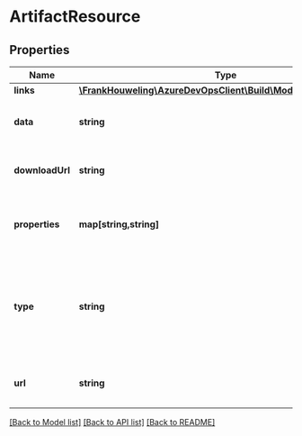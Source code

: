 # ArtifactResource

## Properties
Name | Type | Description | Notes
------------ | ------------- | ------------- | -------------
**links** | [**\FrankHouweling\AzureDevOpsClient\Build\Model\ReferenceLinks**](ReferenceLinks.md) |  | [optional] 
**data** | **string** | Type-specific data about the artifact. | [optional] 
**downloadUrl** | **string** | A link to download the resource. | [optional] 
**properties** | **map[string,string]** | Type-specific properties of the artifact. | [optional] 
**type** | **string** | The type of the resource: File container, version control folder, UNC path, etc. | [optional] 
**url** | **string** | The full http link to the resource. | [optional] 

[[Back to Model list]](../README.md#documentation-for-models) [[Back to API list]](../README.md#documentation-for-api-endpoints) [[Back to README]](../README.md)


